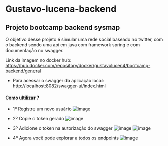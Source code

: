 # Gustavo-lucena-backend

## Projeto bootcamp backend sysmap

O objetivo desse projeto é simular uma rede social baseado no twitter, com o backend sendo uma api em java com framework spring e com documentação no swagger.

Link da imagem no docker hub: 
https://hub.docker.com/repository/docker/gustavolucen4/bootcamp-backend/general

- Para acessar o swagger da aplicação local: http://localhost:8082/swagger-ui/index.html

#### Como ultilizar ?
- 1º Registre um novo usuário
![image](https://user-images.githubusercontent.com/87911974/236706751-f1f534bb-6a49-4a58-84eb-1e65d1f42d89.png)

- 2º Copie o token gerado
![image](https://user-images.githubusercontent.com/87911974/236706807-9e90381f-411c-48bd-bc96-c9bb098c9ca1.png)

- 3º Adicione o token na autorização do swagger
![image](https://user-images.githubusercontent.com/87911974/236706888-93e0ae52-71c1-4bf6-a9fd-e402acdb0fb0.png)
![image](https://user-images.githubusercontent.com/87911974/236706915-c6615ddb-f03c-42a6-ab7d-11f490e51c41.png)

- 4º Agora você pode explorar a todos os endpoints
![image](https://user-images.githubusercontent.com/87911974/236706979-b598f856-313b-48a1-a322-a1cde04c4dea.png)

